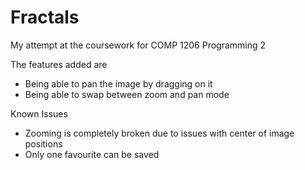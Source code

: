 # Fractals
My attempt at the coursework for COMP 1206 Programming 2

The features added are 
* Being able to pan the image by dragging on it
* Being able to swap between zoom and pan mode

Known Issues
* Zooming is completely broken due to issues with center of image positions
* Only one favourite can be saved
